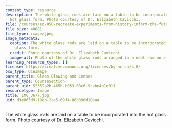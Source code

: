 ```yaml
---
content_type: resource
description: The white glass rods are laid on a table to be incorporated into the
  hot glass form. Photo courtesy of Dr. Elizabeth Cavicchi.
file: /courses/ec-050-recreate-experiments-from-history-inform-the-future-from-the-past-galileo-january-iap-2010/d3e865d919eb2ce569f488b090d10aaa_IMG_3677.jpg
file_size: 48081
file_type: image/jpeg
image_metadata:
  caption: The white glass rods are laid on a table to be incorporated into the hot
    glass form.
  credit: Photo courtesy of Dr. Elizabeth Cavicchi.
  image-alt: Photo of the white glass rods arranged in a neat row on a table.
learning_resource_types: []
license: https://creativecommons.org/licenses/by-nc-sa/4.0/
ocw_type: OCWImage
parent_title: Glass Blowing and Lenses
parent_type: CourseSection
parent_uid: 52359a2b-465b-b053-08c6-9cabe4b1e911
resourcetype: Image
title: IMG_3677.jpg
uid: d3e865d9-19eb-2ce5-69f4-88b090d10aaa
---
```

The white glass rods are laid on a table to be incorporated into the hot glass form. Photo courtesy of Dr. Elizabeth Cavicchi.